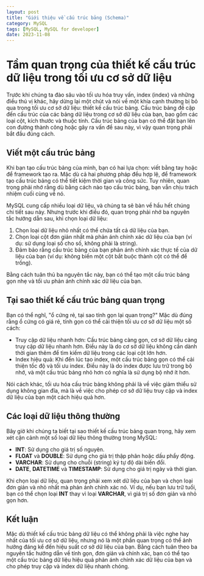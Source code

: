 ```yaml
---
layout: post
title: "Giới thiệu về cấu trúc bảng (Schema)"
category: MySQL
tags: [MySQL, MySQL for developer]
date: 2023-11-08
---
```

# Tầm quan trọng của thiết kế cấu trúc dữ liệu trong tối ưu cơ sở dữ liệu

Trước khi chúng ta đào sâu vào tối ưu hóa truy vấn, index (index) và những điều thú vị khác, hãy dừng lại một chút và nói về một khía cạnh thường bị bỏ qua trong tối ưu cơ sở dữ liệu: thiết kế cấu trúc bảng. Cấu trúc bảng đề cập đến cấu trúc của các bảng dữ liệu trong cơ sở dữ liệu của bạn, bao gồm các loại cột, kích thước và thuộc tính. Cấu trúc bảng của bạn có thể đặt bạn lên con đường thành công hoặc gây ra vấn đề sau này, vì vậy quan trọng phải bắt đầu đúng cách.

## Viết một cấu trúc bảng

Khi bạn tạo cấu trúc bảng của mình, bạn có hai lựa chọn: viết bằng tay hoặc để framework tạo ra. Mặc dù cả hai phương pháp đều hợp lệ, để framework tạo cấu trúc bảng có thể tiết kiệm thời gian và công sức. Tuy nhiên, quan trọng phải nhớ rằng dù bằng cách nào tạo cấu trúc bảng, bạn vẫn chịu trách nhiệm cuối cùng về nó.

MySQL cung cấp nhiều loại dữ liệu, và chúng ta sẽ bàn về hầu hết chúng chi tiết sau này. Nhưng trước khi điều đó, quan trọng phải nhớ ba nguyên tắc hướng dẫn sau, khi chọn loại dữ liệu:
1. Chọn loại dữ liệu nhỏ nhất có thể chứa tất cả dữ liệu của bạn.
2. Chọn loại cột đơn giản nhất mà phản ánh chính xác dữ liệu của bạn (ví dụ: sử dụng loại số cho số, không phải là string).
3. Đảm bảo rằng cấu trúc bảng của bạn phản ánh chính xác thực tế của dữ liệu của bạn (ví dụ: không biến một cột bắt buộc thành cột có thể để trống).

Bằng cách tuân thủ ba nguyên tắc này, bạn có thể tạo một cấu trúc bảng gọn nhẹ và tối ưu phản ánh chính xác dữ liệu của bạn.

## Tại sao thiết kế cấu trúc bảng quan trọng

Bạn có thể nghĩ, "ổ cứng rẻ, tại sao tính gọn lại quan trọng?" Mặc dù đúng rằng ổ cứng có giá rẻ, tính gọn có thể cải thiện tối ưu cơ sở dữ liệu một số cách:

- Truy cập dữ liệu nhanh hơn: Cấu trúc bảng càng gọn, cơ sở dữ liệu càng truy cập dữ liệu nhanh hơn. Điều này là do cơ sở dữ liệu không cần dành thời gian thêm để tìm kiếm dữ liệu trong các loại cột lớn hơn.
- Index hiệu quả: Khi đến lúc tạo index, một cấu trúc bảng gọn có thể cải thiện tốc độ và tối ưu index. Điều này là do index được lưu trữ trong bộ nhớ, và một cấu trúc bảng nhỏ hơn có nghĩa là sử dụng bộ nhớ ít hơn.

Nói cách khác, tối ưu hóa cấu trúc bảng không phải là về việc giảm thiểu sử dụng không gian đĩa, mà là về việc cho phép cơ sở dữ liệu truy cập và index dữ liệu của bạn một cách hiệu quả hơn.

## Các loại dữ liệu thông thường

Bây giờ khi chúng ta biết tại sao thiết kế cấu trúc bảng quan trọng, hãy xem xét cận cảnh một số loại dữ liệu thông thường trong MySQL:

- **INT**: Sử dụng cho giá trị số nguyên.
- **FLOAT** và **DOUBLE**: Sử dụng cho giá trị thập phân hoặc dấu phẩy động.
- **VARCHAR**: Sử dụng cho chuỗi (string) ký tự độ dài biến đổi.
- **DATE**, **DATETIME** và **TIMESTAMP**: Sử dụng cho giá trị ngày và thời gian.

Khi chọn loại dữ liệu, quan trọng phải xem xét dữ liệu của bạn và chọn loại đơn giản và nhỏ nhất mà phản ánh chính xác nó. Ví dụ, nếu bạn lưu trữ tuổi, bạn có thể chọn loại **INT** thay vì loại **VARCHAR**, vì giá trị số đơn giản và nhỏ gọn hơn.

## Kết luận

Mặc dù thiết kế cấu trúc bảng dữ liệu có thể không phải là việc nghe hay nhất của tối ưu cơ sở dữ liệu, nhưng nó là một phần quan trọng có thể ảnh hưởng đáng kể đến hiệu suất cơ sở dữ liệu của bạn. Bằng cách tuân theo ba nguyên tắc hướng dẫn về tính gọn, đơn giản và chính xác, bạn có thể tạo một cấu trúc bảng dữ liệu hiệu quả phản ánh chính xác dữ liệu của bạn và cho phép truy cập và index dữ liệu nhanh chóng.